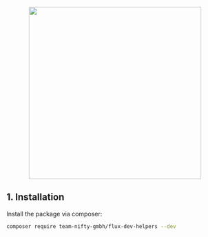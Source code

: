 <p align="center"><a href="https://flux-erp.com" target="_blank"><img src="https://user-images.githubusercontent.com/40495041/160839207-0e1593e0-ff3d-4407-b9d2-d3513c366ab9.svg" width="400"></a></p>

## 1. Installation
Install the package via composer:
```bash
composer require team-nifty-gmbh/flux-dev-helpers --dev
```
